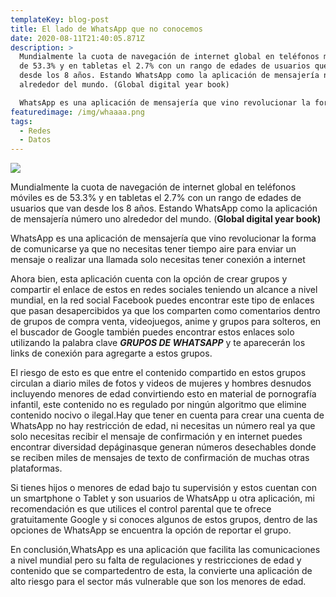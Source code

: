 ```yaml
---
templateKey: blog-post
title: El lado de WhatsApp que no conocemos
date: 2020-08-11T21:40:05.871Z
description: >
  Mundialmente la cuota de navegación de internet global en teléfonos móviles es
  de 53.3% y en tabletas el 2.7% con un rango de edades de usuarios que van
  desde los 8 años. Estando WhatsApp como la aplicación de mensajería número uno
  alrededor del mundo. (Global digital year book)

  WhatsApp es una aplicación de mensajería que vino revolucionar la forma de comunicarse ya que no necesitas tener tiempo aire para enviar un mensaje o realizar una llamada solo necesitas tener conexión a internet.
featuredimage: /img/whaaaa.png
tags:
  - Redes
  - Datos
---
```

![](/img/whaaaa.png)

Mundialmente la cuota de navegación de internet global en teléfonos móviles es de 53.3% y en tabletas el 2.7% con un rango de edades de usuarios que van desde los 8 años. Estando WhatsApp como la aplicación de mensajería número uno alrededor del mundo. (**Global digital year book)**

WhatsApp es una aplicación de mensajería que vino revolucionar la forma de comunicarse ya que no necesitas tener tiempo aire para enviar un mensaje o realizar una llamada solo necesitas tener conexión a internet

Ahora bien, esta aplicación cuenta con la opción de crear grupos y compartir el enlace de estos en redes sociales teniendo un alcance a nivel mundial, en la red social Facebook puedes encontrar este tipo de enlaces que pasan desapercibidos ya que los comparten como comentarios dentro de grupos de compra venta, videojuegos, anime y grupos para solteros, en el buscador de Google también puedes encontrar estos enlaces solo utilizando la palabra clave ***GRUPOS DE WHATSAPP*** y te aparecerán los links de conexión para agregarte a estos grupos.

El riesgo de esto es que entre el contenido compartido en estos grupos circulan a diario miles de fotos y videos de mujeres y hombres desnudos incluyendo menores de edad convirtiendo esto en material de pornografía infantil, este contenido no es regulado por ningún algoritmo que elimine contenido nocivo o ilegal.Hay que tener en cuenta para crear una cuenta de WhatsApp no hay restricción de edad, ni necesitas un número real ya que solo necesitas recibir el mensaje de confirmación y en internet puedes encontrar diversidad depáginasque generan números desechables donde se reciben miles de mensajes de texto de confirmación de muchas otras plataformas.

Si tienes hijos o menores de edad bajo tu supervisión y estos cuentan con un smartphone o Tablet y son usuarios de WhatsApp u otra aplicación, mi recomendación es que utilices el control parental que te ofrece gratuitamente Google y si conoces algunos de estos grupos, dentro de las opciones de WhatsApp se encuentra la opción de reportar el grupo.

En conclusión,WhatsApp es una aplicación que facilita las comunicaciones a nivel mundial pero su falta de regulaciones y restricciones de edad y contenido que se compartedentro de esta, la convierte una aplicación de alto riesgo para el sector más vulnerable que son los menores de edad.
